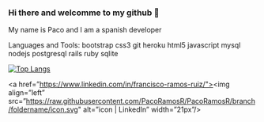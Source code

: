 ### Hi there and welcomme to my github 👋

My name is Paco and I am a spanish developer


Languages and Tools:
bootstrap css3 git heroku html5 javascript mysql nodejs postgresql rails ruby sqlite


[![Top Langs](https://github-readme-stats.vercel.app/api/top-langs/?username=PacoRamosR&layout=compact)](https://github.com/yushi1007)



<a href=”https://www.linkedin.com/in/francisco-ramos-ruiz/"><img align=”left” src=”https://raw.githubusercontent.com/PacoRamosR/PacoRamosR/branch/foldername/icon.svg" alt=”icon | LinkedIn” width=”21px”/></a>
